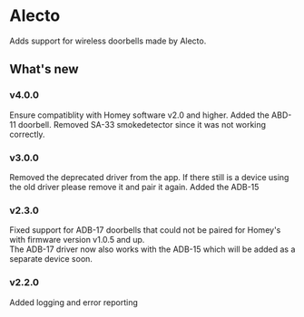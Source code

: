 # Alecto

Adds support for wireless doorbells made by Alecto.

## What's new

### v4.0.0
Ensure compatiblity with Homey software v2.0 and higher.
Added the ABD-11 doorbell.
Removed SA-33 smokedetector since it was not working correctly.

### v3.0.0
Removed the deprecated driver from the app. If there still is a device using the old driver please remove it and pair it again.
Added the ADB-15

### v2.3.0
Fixed support for ADB-17 doorbells that could not be paired for Homey's with firmware version v1.0.5 and up.<br/>
The ADB-17 driver now also works with the ADB-15 which will be added as a separate device soon.

### v2.2.0
Added logging and error reporting
